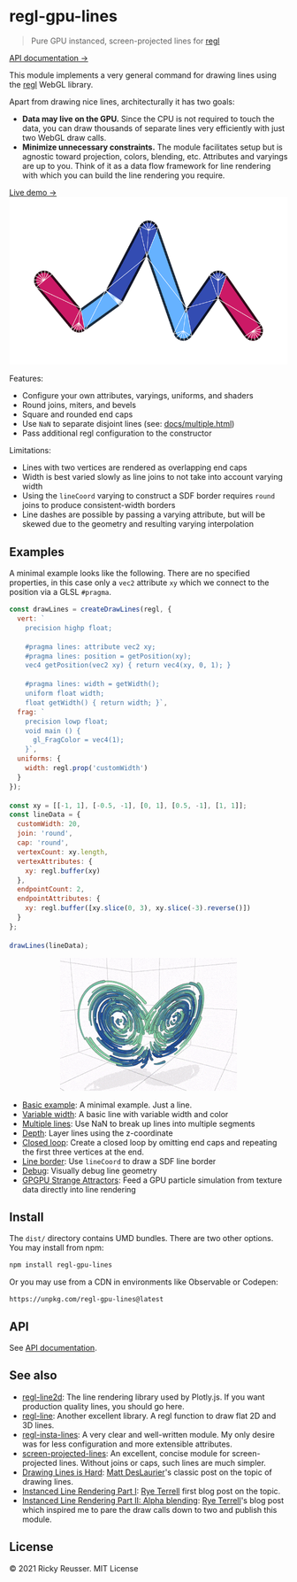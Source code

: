 # regl-gpu-lines

> Pure GPU instanced, screen-projected lines for [regl](https://github.com/regl-project/regl)

[API documentation &rarr;](./API.md)

This module implements a very general command for drawing lines using the [regl](https://github.com/regl-project/regl) WebGL library.

Apart from drawing nice lines, architecturally it has two goals:
- **Data may live on the GPU.** Since the CPU is not required to touch the data, you can draw thousands of separate lines very efficiently with just two WebGL draw calls.
- **Minimize unnecessary constraints.** The module facilitates setup but is agnostic toward projection, colors, blending, etc. Attributes and varyings are up to you. Think of it as a data flow framework for line rendering with which you can build the line rendering you require.

<p align="center">
  <div><a href="https://rreusser.github.io/regl-gpu-lines/docs/debug.html">Live demo &rarr;</a></div>
  <div><a href="https://rreusser.github.io/regl-gpu-lines/docs/debug.html">
    <img src="./docs/debug.png" alt="Lines with round joins and caps" width="600">
  </a></div>
</p>

Features:

- Configure your own attributes, varyings, uniforms, and shaders
- Round joins, miters, and bevels
- Square and rounded end caps
- Use `NaN` to separate disjoint lines (see: [docs/multiple.html](https://rreusser.github.io/regl-gpu-lines/docs/multiple.html))
- Pass additional regl configuration to the constructor

Limitations:

- Lines with two vertices are rendered as overlapping end caps
- Width is best varied slowly as line joins to not take into account varying width
- Using the `lineCoord` varying to construct a SDF border requires `round` joins to produce consistent-width borders
- Line dashes are possible by passing a varying attribute, but will be skewed due to the geometry and resulting varying interpolation

## Examples

A minimal example looks like the following. There are no specified properties, in this case only a `vec2` attribute `xy` which we connect to the position via a GLSL `#pragma`.

```js
const drawLines = createDrawLines(regl, {
  vert: `
    precision highp float;

    #pragma lines: attribute vec2 xy;
    #pragma lines: position = getPosition(xy);
    vec4 getPosition(vec2 xy) { return vec4(xy, 0, 1); }

    #pragma lines: width = getWidth();
    uniform float width;
    float getWidth() { return width; }`,
  frag: `
    precision lowp float;
    void main () {
      gl_FragColor = vec4(1);
    }`,
  uniforms: {
    width: regl.prop('customWidth')
  }
});

const xy = [[-1, 1], [-0.5, -1], [0, 1], [0.5, -1], [1, 1]];
const lineData = {
  customWidth: 20,
  join: 'round',
  cap: 'round',
  vertexCount: xy.length,
  vertexAttributes: {
    xy: regl.buffer(xy)
  },
  endpointCount: 2,
  endpointAttributes: {
    xy: regl.buffer([xy.slice(0, 3), xy.slice(-3).reverse()])
  }
};

drawLines(lineData);
```

<p align="center">
  <a href="https://observablehq.com/d/ab6cd8bb0137889c"><img src="./docs/lorenz.gif" alt="GPGPU Lorenz Attractor"></a>
</p>

- [Basic example](https://rreusser.github.io/regl-gpu-lines/docs/basic.html): A minimal example. Just a line.
- [Variable width](https://rreusser.github.io/regl-gpu-lines/docs/variable-width.html): A basic line with variable width and color
- [Multiple lines](https://rreusser.github.io/regl-gpu-lines/docs/multiple.html): Use NaN to break up lines into multiple segments
- [Depth](https://rreusser.github.io/regl-gpu-lines/docs/depth.html): Layer lines using the z-coordinate
- [Closed loop](https://rreusser.github.io/regl-gpu-lines/docs/closed-loop.html): Create a closed loop by omitting end caps and repeating the first three vertices at the end.
- [Line border](https://rreusser.github.io/regl-gpu-lines/docs/border.html): Use `lineCoord` to draw a SDF line border
- [Debug](https://rreusser.github.io/regl-gpu-lines/docs/debug.html): Visually debug line geometry
- [GPGPU Strange Attractors](https://observablehq.com/d/ab6cd8bb0137889c): Feed a GPU particle simulation from texture data directly into line rendering

## Install

The `dist/` directory contains UMD bundles. There are two other options. You may install from npm:

```bash
npm install regl-gpu-lines
```

Or you may use from a CDN in environments like Observable or Codepen:

```
https://unpkg.com/regl-gpu-lines@latest
```

## API

See [API documentation](./API.md).

## See also

- [regl-line2d](https://github.com/gl-vis/regl-line2d): The line rendering library used by Plotly.js. If you want production quality lines, you should go here.
- [regl-line](https://www.npmjs.com/package/regl-line): Another excellent library. A regl function to draw flat 2D and 3D lines.
- [regl-insta-lines](https://github.com/deluksic/regl-insta-lines): A very clear and well-written module. My only desire was for less configuration and more extensible attributes.
- [screen-projected-lines](https://github.com/substack/screen-projected-lines): An excellent, concise module for screen-projected lines. Without joins or caps, such lines are much simpler.
- [Drawing Lines is Hard](https://mattdesl.svbtle.com/drawing-lines-is-hard): [Matt DesLaurier](https://twitter.com/mattdesl)'s classic post on the topic of drawing lines.
- [Instanced Line Rendering Part I](https://wwwtyro.net/2019/11/18/instanced-lines.html): [Rye Terrell](https://wwwtyro.net/) first blog post on the topic.
- [Instanced Line Rendering Part II: Alpha blending](https://wwwtyro.net/2021/10/01/instanced-lines-part-2.html): [Rye Terrell](https://wwwtyro.net/)'s blog post which inspired me to pare the draw calls down to two and publish this module.

## License

&copy; 2021 Ricky Reusser. MIT License
